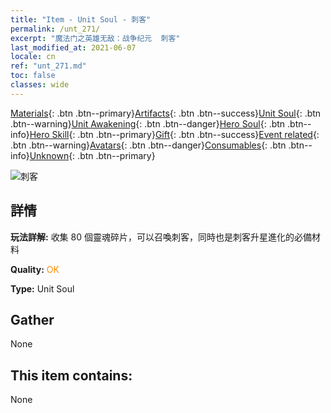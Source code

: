 ```yaml
---
title: "Item - Unit Soul - 刺客"
permalink: /unt_271/
excerpt: "魔法门之英雄无敌：战争纪元  刺客"
last_modified_at: 2021-06-07
locale: cn
ref: "unt_271.md"
toc: false
classes: wide
---
```

 [Materials](/ItemsCN/){: .btn .btn--primary}[Artifacts](/ItemsCN/Artifacts/){: .btn .btn--success}[Unit Soul](/ItemsCN/UnitSoul/){: .btn .btn--warning}[Unit Awakening](/ItemsCN/UnitAwakening/){: .btn .btn--danger}[Hero Soul](/ItemsCN/HeroSoul/){: .btn .btn--info}[Hero Skill](/ItemsCN/HeroSkill/){: .btn .btn--primary}[Gift](/ItemsCN/Gift/){: .btn .btn--success}[Event related](/ItemsCN/Events/){: .btn .btn--warning}[Avatars](/ItemsCN/Avatars/){: .btn .btn--danger}[Consumables](/ItemsCN/Consumables/){: .btn .btn--info}[Unknown](/ItemsCN/Unknown/){: .btn .btn--primary}

 ![刺客](/images/u/ti_cishazhe.jpg)

## 詳情
 **玩法詳解:** 收集 80 個靈魂碎片，可以召喚刺客，同時也是刺客升星進化的必備材料

 **Quality:** <span style="color: #FF8C00">OK</span>

 **Type:** Unit Soul

## Gather

  None

## This item contains:

  None

